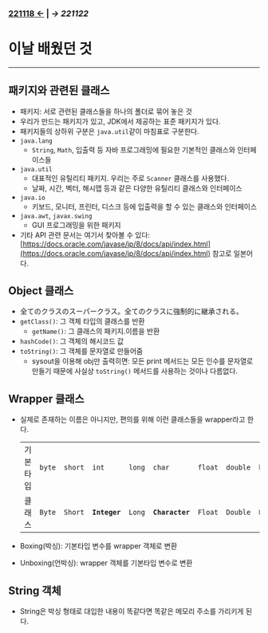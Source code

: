﻿### [221118 ←](/221011-_JAVA/221118) | _→ 221122_<!--(/221011-_JAVA/221122/)-->

# 이날 배웠던 것

---

## 패키지와 관련된 클래스

- 패키지: 서로 관련된 클래스들을 하나의 폴더로 묶어 놓은 것
- 우리가 만드는 패키지가 있고, JDK에서 제공하는 표준 패키지가 있다.
- 패키지들의 상하위 구분은 `java.util`같이 마침표로 구분한다.
- `java.lang`
    - `String`, `Math`, 입출력 등 자바 프로그래밍에 필요한 기본적인 클래스와 인터페이스들
- `java.util`
    - 대표적인 유틸리티 패키지. 우리는 주로 `Scanner` 클래스를 사용했다.
    - 날짜, 시간, 벡터, 해시맵 등과 같은 다양한 유틸리티 클래스와 인터페이스
- `java.io`
    - 키보드, 모니터, 프린터, 디스크 등에 입출력을 할 수 있는 클래스와 인터페이스
- `java.awt`, `javax.swing`
    - GUI 프로그래밍을 위한 패키지
- 기타 API 관련 문서는 여기서 찾아볼 수 있다: [https://docs.oracle.com/javase/jp/8/docs/api/index.html](https://docs.oracle.com/javase/jp/8/docs/api/index.html) 참고로 일본어다.

## Object 클래스

- 全てのクラスのスーパークラス。全てのクラスに強制的に継承される。
- `getClass()`: 그 객체 타입의 클래스를 반환
    - `getName()`: 그 클래스의 패키지.이름을 반환
- `hashCode()`: 그 객체의 해시코드 값
- `toString()`: 그 객체를 문자열로 만들어줌
    - sysout을 이용해 obj만 출력히면: 모든 print 메서드는 모든 인수를 문자열로 만들기 때문에 사실상 `toString()` 메서드를 사용하는 것이나 다름없다.

## Wrapper 클래스

- 실제로 존재하는 이름은 아니지만, 편의를 위해 이런 클래스들을 wrapper라고 한다.

    ||||||||||
    | --- | --- | --- | --- | --- | --- | --- | --- | --- |
    | 기본 타입 | `byte` | `short` | `int` | `long` | `char` | `float` | `double` | `boolean` |
    | 클래스 | `Byte` | `Short` | **`Integer`** | `Long` | **`Character`** | `Float` | `Double` | `Boolean` |

- Boxing(박싱): 기본타입 변수를 wrapper 객체로 변환
- Unboxing(언박싱): wrapper 객체를 기본타입 변수로 변환

## String 객체

- String은 박싱 형태로 대입한 내용이 똑같다면 똑같은 메모리 주소를 가리키게 된다.